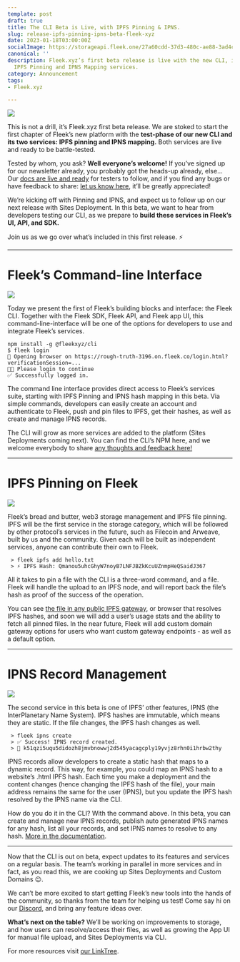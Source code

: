 ```yaml
---
template: post
draft: true
title: The CLI Beta is Live, with IPFS Pinning & IPNS.
slug: release-ipfs-pinning-ipns-beta-fleek-xyz
date: 2023-01-18T03:00:00Z
socialImage: https://storageapi.fleek.one/27a60cdd-37d3-480c-ae88-3ad4ca886b13-bucket/fleek-wide.png
canonical: ''
description: Fleek.xyz’s first beta release is live with the new CLI, including the
  IPFS Pinning and IPNS Mapping services.
category: Announcement
tags:
- Fleek.xyz

---
```

![](https://storageapi.fleek.one/27a60cdd-37d3-480c-ae88-3ad4ca886b13-bucket/fleek-wide.png)

This is not a drill, it’s Fleek.xyz first beta release. We are stoked to start the first chapter of Fleek’s new platform with the **test-phase of our new CLI and its two services: IPFS pinning and IPNS mapping.** Both services are live and ready to be battle-tested.

Tested by whom, you ask? **Well everyone’s welcome!** If you’ve signed up for our newsletter already, you probably got the heads-up already, else… Our [docs are live and ready](https://docs.fleek.xyz/) for testers to follow, and if you find any bugs or have feedback to share: [let us know here](https://github.com/fleekxyz/fleekxyz-support), it’ll be greatly appreciated!

We’re kicking off with Pinning and IPNS, and expect us to follow up on our next release with Sites Deployment. In this beta, we want to hear from developers testing our CLI, as we prepare to **build these services in Fleek’s UI, API, and SDK.**

Join us as we go over what’s included in this first release. ⚡️

***

# **Fleek’s Command-line Interface**

![](https://storageapi.fleek.one/27a60cdd-37d3-480c-ae88-3ad4ca886b13-bucket/imgs/fleek-cli.png)

Today we present the first of Fleek’s building blocks and interface: the Fleek CLI. Together with the Fleek SDK, Fleek API, and Fleek app UI, this command-line-interface will be one of the options for developers to use and integrate Fleek’s services.

    npm install -g @fleekxyz/cli
    $ fleek login
    🔗 Opening browser on https://rough-truth-3196.on.fleek.co/login.html?verificationSession=... 
    🧑‍💻 Please login to continue
    ✅ Successfully logged in.

The command line interface provides direct access to Fleek’s services suite, starting with IPFS Pinning and IPNS hash mapping in this beta. Via simple commands, developers can easily create an account and authenticate to Fleek, push and pin files to IPFS, get their hashes, as well as create and manage IPNS records.

The CLI will grow as more services are added to the platform (Sites Deployments coming next). You can find the CLI’s NPM here, and we welcome everybody to share [any thoughts and feedback here!](https://github.com/fleekxyz/fleekxyz-support)

***

# **IPFS Pinning on Fleek**

![](https://storageapi.fleek.one/27a60cdd-37d3-480c-ae88-3ad4ca886b13-bucket/imgs/ipfs-code.png)

Fleek’s bread and butter, web3 storage management and IPFS file pinning. IPFS will be the first service in the storage category, which will be followed by other protocol’s services in the future, such as Filecoin and Arweave, built by us and the community. Given each will be built as independent services, anyone can contribute their own to Fleek.

     > fleek ipfs add hello.txt
     > ⚡ IPFS Hash: Qmanou5uhcGhyW7noyB7LNFJBZkKcuUZnmpHeQSaidJ367

All it takes to pin a file with the CLI is a three-word command, and a file. Fleek will handle the upload to an IPFS node, and will report back the file’s hash as proof of the success of the operation.

You can see [the file in any public IPFS gateway](https://ipfs.io/ipfs/Qmanou5uhcGhyW7noyB7LNFJBZkKcuUZnmpHeQSaidJ367), or browser that resolves IPFS hashes, and soon we will add a user’s usage stats and the ability to fetch all pinned files. In the near future, Fleek will add custom domain gateway options for users who want custom gateway endpoints - as well as a default option.

***

# **IPNS Record Management**

![](https://storageapi.fleek.one/27a60cdd-37d3-480c-ae88-3ad4ca886b13-bucket/imgs/ipns-code.png)

The second service in this beta is one of IPFS’ other features, IPNS (the InterPlanetary Name System). IPFS hashes are immutable, which means they are static. If the file changes, the IPFS hash changes as well.

     > fleek ipns create
     > ✅ Success! IPNS record created.
     > 📓 k51qzi5uqu5didozh8jmvbnowwj2d545yacagcply19yvjz8rhn0i1hrbw2thy

IPNS records allow developers to create a static hash that maps to a dynamic record. This way, for example, you could map an IPNS hash to a website’s .html IPFS hash. Each time you make a deployment and the content changes (hence changing the IPFS hash of the file), your main address remains the same for the user (IPNS), but you update the IPFS hash resolved by the IPNS name via the CLI.

How do you do it in the CLI? With the command above. In this beta, you can create and manage new IPNS records, publish auto generated IPNS names for any hash, list all your records, and set IPNS names to resolve to any hash. [More in the documentation](https://docs.fleek.xyz/).

***

Now that the CLI is out on beta, expect updates to its features and services on a regular basis. The team’s working in parallel in more services and in fact, as you read this, we are cooking up Sites Deployments and Custom Domains 😉.

We can’t be more excited to start getting Fleek’s new tools into the hands of the community, so thanks from the team for helping us test! Come say hi on our [Discord](https://discord.gg/fleekxyz), and bring any feature ideas over.

**What’s next on the table?** We’ll be working on improvements to storage, and how users can resolve/access their files, as well as growing the App UI for manual file upload, and Sites Deployments via CLI.

For more resources visit [our LinkTree](https://linktr.ee/fleek).